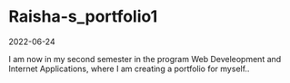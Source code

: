 # Raisha-s_portfolio1
2022-06-24

I am now in my second semester in the program Web Develeopment and Internet Applications, where I am creating a portfolio for myself..


